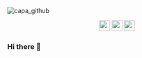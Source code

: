![capa_github](https://user-images.githubusercontent.com/67346814/179097614-d8c5b24c-6062-4978-8ac9-f37102350a5f.png)
  
  
  
  <p align="center">



  <a href="https://www.linkedin.com/in/tiagogomesengineering/" alt="Linkedin">
  <img src="https://img.shields.io/badge/-Linkedin-0e76a8?style=for-the-                badge&logo=Linkedin&logoColor=white&link=https://www.linkedin.com/in/tiagogomesengineering/"      height="25"/ /></a>
  
  
  <a href="https://twitter.com/Tiago_FSGomes" alt="Twitter">
  <img src="https://img.shields.io/twitter/url?label=Twitter&style=social&url=https%3A%2F%2Ftwitter.com%2FTiago_FSGomes" height="25"/ /></a>
  

<a href="mailto:tigoengenharia@gmail.com">
 <img src="https://img.shields.io/badge/--email?label=E-mail&amp;logo=gmail&amp;style=social&url=https%3A%2F%2Ftwitter.com%2FTiago_FSGomes" style="max-width: 100%;" height="25"/ /></a>


</p>



### Hi there 👋

<!--
**TiagoFSGomes/TiagoFSGomes** is a ✨ _special_ ✨ repository because its `README.md` (this file) appears on your GitHub profile.

Here are some ideas to get you started:

- 🔭 I’m currently working on ...
- 🌱 I’m currently learning ...
- 👯 I’m looking to collaborate on ...
- 🤔 I’m looking for help with ...
- 💬 Ask me about ...
- 📫 How to reach me: ...
- 😄 Pronouns: ...
- ⚡ Fun fact: ...
-->
